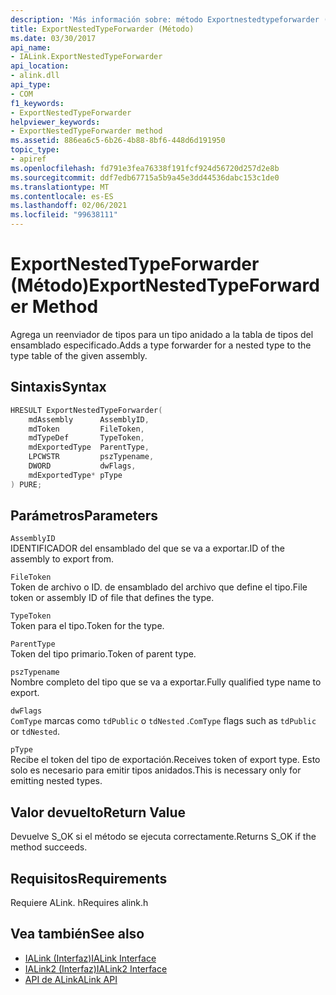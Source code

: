 ```yaml
---
description: 'Más información sobre: método Exportnestedtypeforwarder ('
title: ExportNestedTypeForwarder (Método)
ms.date: 03/30/2017
api_name:
- IALink.ExportNestedTypeForwarder
api_location:
- alink.dll
api_type:
- COM
f1_keywords:
- ExportNestedTypeForwarder
helpviewer_keywords:
- ExportNestedTypeForwarder method
ms.assetid: 886ea6c5-6b26-4b88-8bf6-448d6d191950
topic_type:
- apiref
ms.openlocfilehash: fd791e3fea76338f191fcf924d56720d257d2e8b
ms.sourcegitcommit: ddf7edb67715a5b9a45e3dd44536dabc153c1de0
ms.translationtype: MT
ms.contentlocale: es-ES
ms.lasthandoff: 02/06/2021
ms.locfileid: "99638111"
---
```

# <a name="exportnestedtypeforwarder-method"></a><span data-ttu-id="7442f-103">ExportNestedTypeForwarder (Método)</span><span class="sxs-lookup"><span data-stu-id="7442f-103">ExportNestedTypeForwarder Method</span></span>

<span data-ttu-id="7442f-104">Agrega un reenviador de tipos para un tipo anidado a la tabla de tipos del ensamblado especificado.</span><span class="sxs-lookup"><span data-stu-id="7442f-104">Adds a type forwarder for a nested type to the type table of the given assembly.</span></span>  
  
## <a name="syntax"></a><span data-ttu-id="7442f-105">Sintaxis</span><span class="sxs-lookup"><span data-stu-id="7442f-105">Syntax</span></span>  
  
```cpp  
HRESULT ExportNestedTypeForwarder(  
    mdAssembly      AssemblyID,  
    mdToken         FileToken,  
    mdTypeDef       TypeToken,  
    mdExportedType  ParentType,  
    LPCWSTR         pszTypename,  
    DWORD           dwFlags,  
    mdExportedType* pType  
) PURE;  
```  
  
## <a name="parameters"></a><span data-ttu-id="7442f-106">Parámetros</span><span class="sxs-lookup"><span data-stu-id="7442f-106">Parameters</span></span>  

 `AssemblyID`  
 <span data-ttu-id="7442f-107">IDENTIFICADOR del ensamblado del que se va a exportar.</span><span class="sxs-lookup"><span data-stu-id="7442f-107">ID of the assembly to export from.</span></span>  
  
 `FileToken`  
 <span data-ttu-id="7442f-108">Token de archivo o ID. de ensamblado del archivo que define el tipo.</span><span class="sxs-lookup"><span data-stu-id="7442f-108">File token or assembly ID of file that defines the type.</span></span>  
  
 `TypeToken`  
 <span data-ttu-id="7442f-109">Token para el tipo.</span><span class="sxs-lookup"><span data-stu-id="7442f-109">Token for the type.</span></span>  
  
 `ParentType`  
 <span data-ttu-id="7442f-110">Token del tipo primario.</span><span class="sxs-lookup"><span data-stu-id="7442f-110">Token of parent type.</span></span>  
  
 `pszTypename`  
 <span data-ttu-id="7442f-111">Nombre completo del tipo que se va a exportar.</span><span class="sxs-lookup"><span data-stu-id="7442f-111">Fully qualified type name to export.</span></span>  
  
 `dwFlags`  
 <span data-ttu-id="7442f-112">`ComType` marcas como `tdPublic` o `tdNested` .</span><span class="sxs-lookup"><span data-stu-id="7442f-112">`ComType` flags such as `tdPublic` or `tdNested`.</span></span>  
  
 `pType`  
 <span data-ttu-id="7442f-113">Recibe el token del tipo de exportación.</span><span class="sxs-lookup"><span data-stu-id="7442f-113">Receives token of export type.</span></span> <span data-ttu-id="7442f-114">Esto solo es necesario para emitir tipos anidados.</span><span class="sxs-lookup"><span data-stu-id="7442f-114">This is necessary only for emitting nested types.</span></span>  
  
## <a name="return-value"></a><span data-ttu-id="7442f-115">Valor devuelto</span><span class="sxs-lookup"><span data-stu-id="7442f-115">Return Value</span></span>  

 <span data-ttu-id="7442f-116">Devuelve S_OK si el método se ejecuta correctamente.</span><span class="sxs-lookup"><span data-stu-id="7442f-116">Returns S_OK if the method succeeds.</span></span>  
  
## <a name="requirements"></a><span data-ttu-id="7442f-117">Requisitos</span><span class="sxs-lookup"><span data-stu-id="7442f-117">Requirements</span></span>  

 <span data-ttu-id="7442f-118">Requiere ALink. h</span><span class="sxs-lookup"><span data-stu-id="7442f-118">Requires alink.h</span></span>  
  
## <a name="see-also"></a><span data-ttu-id="7442f-119">Vea también</span><span class="sxs-lookup"><span data-stu-id="7442f-119">See also</span></span>

- [<span data-ttu-id="7442f-120">IALink (Interfaz)</span><span class="sxs-lookup"><span data-stu-id="7442f-120">IALink Interface</span></span>](ialink-interface.md)
- [<span data-ttu-id="7442f-121">IALink2 (Interfaz)</span><span class="sxs-lookup"><span data-stu-id="7442f-121">IALink2 Interface</span></span>](ialink2-interface.md)
- [<span data-ttu-id="7442f-122">API de ALink</span><span class="sxs-lookup"><span data-stu-id="7442f-122">ALink API</span></span>](index.md)
